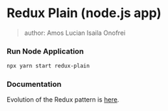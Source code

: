 # Redux Plain (node.js app)

> author: Amos Lucian Isaila Onofrei

### Run Node Application

```bash
npx yarn start redux-plain
```

### Documentation

Evolution of the Redux pattern is [here](https://www.codigotipado.com/p/the-evolution-of-state-management).
